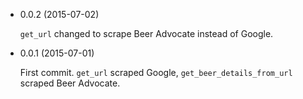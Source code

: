 * 0.0.2 (2015-07-02)

  `get_url` changed to scrape Beer Advocate instead of Google.

* 0.0.1 (2015-07-01)

  First commit.  `get_url` scraped Google, `get_beer_details_from_url`
  scraped Beer Advocate.

